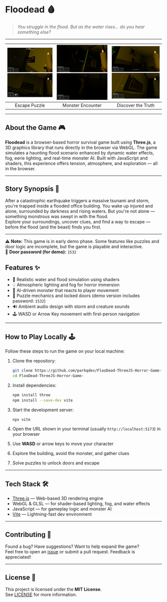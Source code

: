 # Floodead 🩸

> *You struggle in the flood. But as the water rises... do you hear something else?*


---


| ![ss1](./readme/ss1.png) ![ss4](./readme/ss4.png)  | ![ss2](./readme/ss2.png) ![ss7](./readme/ss7.png)  | ![ss3](./readme/ss3.png) ![ss5](./readme/ss5.png) |
|:------------------------------:|:------------------------------:|:------------------------------:|
| Escape Puzzle                | Monster Encounter                | Discover the Truth             |

---

## About the Game 🎮

**Floodead** is a browser-based horror survival game built using **Three.js**, a 3D graphics library that runs directly in the browser via WebGL. The game simulates a haunting flood scenario enhanced by dynamic water effects, fog, eerie lighting, and real-time monster AI. Built with JavaScript and shaders, this experience offers tension, atmosphere, and exploration — all in the browser.

---

## Story Synopsis 📖

After a catastrophic earthquake triggers a massive tsunami and storm, you're trapped inside a flooded office building. You wake up injured and alone, surrounded by darkness and rising waters. But you're not alone — something monstrous was swept in with the flood.  
Explore your surroundings, uncover clues, and find a way to escape — before the flood (and the beast) finds you first.

---
⚠ **Note:** This game is in early demo phase. Some features like puzzles and door logic are incomplete, but the game is playable and interactive.  
🔑 **Door password (for demo):** `1532`


## Features ✨

- 🌊 Realistic water and flood simulation using shaders  
- 💡 Atmospheric lighting and fog for horror immersion  
- 🧠 AI-driven monster that reacts to player movement  
- 🧩 Puzzle mechanics and locked doors (demo version includes password: `1532`)  
- 🔊 Ambient audio design with storm and creature sounds  
- 🕹️ WASD or Arrow Key movement with first-person navigation  

---

## How to Play Locally 🕹️

Follow these steps to run the game on your local machine:

1. Clone the repository:
    ```bash
    git clone https://github.com/parkqdev/FlooDead-ThreeJS-Horror-Game-.git
    cd FlooDead-ThreeJS-Horror-Game-
    ```

2. Install dependencies:
    ```bash
    npm install three
    npm install --save-dev vite
    ```

3. Start the development server:
    ```bash
    npx vite
    ```

4. Open the URL shown in your terminal (usually `http://localhost:5173`) in your browser

5. Use **WASD** or arrow keys to move your character  
6. Explore the building, avoid the monster, and gather clues  
7. Solve puzzles to unlock doors and escape

---

## Tech Stack 🛠️

- [Three.js](https://threejs.org/) — Web-based 3D rendering engine  
- WebGL & GLSL — for shader-based lighting, fog, and water effects  
- JavaScript — for gameplay logic and monster AI  
- [Vite](https://vitejs.dev/) — Lightning-fast dev environment  

---

## Contributing 🤝

Found a bug? Have suggestions? Want to help expand the game?  
Feel free to open an [issue](https://github.com/parkqdev/FlooDead-ThreeJS-Horror-Game-/issues) or submit a pull request. Feedback is appreciated!

---

## License 📄

This project is licensed under the **MIT License**.  
See [LICENSE](./LICENSE) for more information.
